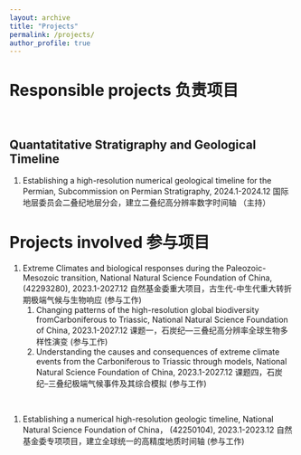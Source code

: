 ```yaml
---
layout: archive
title: "Projects"
permalink: /projects/
author_profile: true
---
```


Responsible projects 负责项目
======

<br>

Quantatitative Stratigraphy and Geological Timeline
------
1. Establishing a high-resolution numerical geological timeline for the Permian, Subcommission on Permian Stratigraphy, 2024.1-2024.12 国际地层委员会二叠纪地层分会，建立二叠纪高分辨率数字时间轴 （主持）

Projects involved 参与项目
======

1. Extreme Climates and biological responses during the Paleozoic-Mesozoic transition, National Natural Science Foundation of China, (42293280), 2023.1-2027.12 自然基金委重大项目，古生代-中生代重大转折期极端气候与生物响应 (参与工作)
   1. Changing patterns of the high-resolution global biodiversity fromCarboniferous to Triassic, National Natural Science Foundation of China, 2023.1-2027.12 课题一，石炭纪—三叠纪高分辨率全球生物多样性演变 (参与工作)
   2. Understanding the causes and consequences of extreme climate events from the Carboniferous to Triassic through models, National Natural Science Foundation of China, 2023.1-2027.12  课题四，石炭纪–三叠纪极端气候事件及其综合模拟 (参与工作)

<br>
  
1. Establishing a numerical high-resolution geologic timeline, National Natural Science Foundation of China， (42250104), 2023.1-2023.12 自然基金委专项项目，建立全球统一的高精度地质时间轴 (参与工作)
   

   
 
